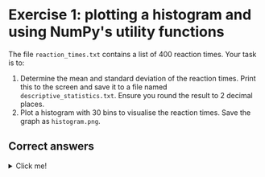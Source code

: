 # Exercise 1: plotting a histogram and using NumPy's utility functions
The file `reaction_times.txt` contains a list of 400 reaction times. Your task is to:
1. Determine the mean and standard deviation of the reaction times. Print this to the screen and save it to a file named `descriptive_statistics.txt`. Ensure you round the result to 2 decimal places.
2. Plot a histogram with 30 bins to visualise the reaction times. Save the graph as `histogram.png`.

## Correct answers
<details>
  <summary>Click me!</summary>
  
  ```txt
  mean reaction time = 0.25 seconds
  std. dev of reaction times = 0.05 seconds
  ```
  ![Histogram with 30 bins showing the spread of results in `reaction_times.txt`](histogram.png)
  
</details>
